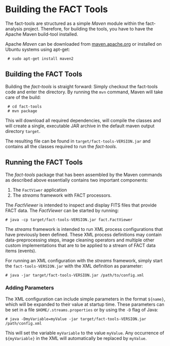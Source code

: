 Building the FACT Tools
=======================

The fact-tools are structured as a simple *Maven* module within the
fact-analysis project. Therefore, for building the tools, you have to
have the Apache Maven build-tool installed.

Apache *Maven* can be downloaded from [maven.apache.org](http://maven.apache.org)
or installed on Ubuntu systems using apt-get:

     # sudo apt-get install maven2



Building the FACT Tools
-----------------------

Building the *fact-tools* is straight forward: Simply checkout the
fact-tools code and enter the directory. By running the `mvn` command,
Maven will take care of the build:

     # cd fact-tools
     # mvn package
     
  This will download all required dependencies, will compile the
classes and will create a single, executable JAR archive in the
default maven output directory `target`.

The resulting file can be found in `target/fact-tools-VERSION.jar` and contains
all the classes required to run the *fact-tools*.


Running the FACT Tools
----------------------

The *fact-tools* package that has been assembled by the Maven commands
as described above essentially contains two important components:

  1. The `FactViwer` application
  2. The *streams* framework with FACT processors.

The *FactViewer* is intended to inspect and display FITS files that
provide FACT data. The *FactViewer* can be started by running:

    # java -cp target/fact-tools-VERSION.jar fact.FactViewer


The *streams* framework is intended to run XML process configurations
that have previously been defined. These XML process definitions may
contain data-preprocessing steps, image cleaning operators and multiple
other custom implementations that are to be applied to a stream of
FACT data items (events).

For running an XML configuration with the *streams* framework, simply
start the `fact-tools-VERSION.jar` with the XML definition as parameter:

    # java -jar target/fact-tools-VERSION.jar /path/to/config.xml
    
    
### Adding Parameters

The XML configuration can include simple parameters in the format `${name}`,
which will be expanded to their value at startup time. These parameters
can be set in a file `$HOME/.streams.properties` or by using the `-D` flag
of Java:

    # java -DmyVariable=myValue -jar target/fact-tools-VERSION.jar /path/config.xml
    
This will set the variable `myVariable` to the value `myValue`. Any occurrence
of `${myVariable}` in the XML will automatically be replaced by `myValue`.